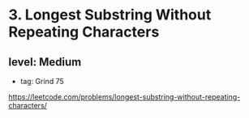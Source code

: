 # 3. Longest Substring Without Repeating Characters
## level: Medium

- tag: Grind 75

https://leetcode.com/problems/longest-substring-without-repeating-characters/
